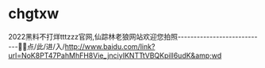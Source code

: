 # chgtxw
2022黑料不打烊tttzzz官网,仙踪林老狼网站欢迎您拍照----------------------------🐚🐚点/此/进/入/http://www.baidu.com/link?url=NoK8PT47PahMhFH8Vie_jnciyIKNTTtVBQKpill6udK&amp;wd
